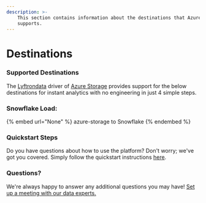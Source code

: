 ```yaml
---
description: >-
    This section contains information about the destinations that Azure Storage
    supports.
---
```


# Destinations

### Supported Destinations

The [Lyftrondata](https://www.lyftrondata.com/) driver of [Azure Storage](None) provides support for the below destinations for instant analytics with no engineering in just 4 simple steps.

### Snowflake Load:

{% embed url="None" %}
azure-storage to Snowflake
{% endembed %}

### Quickstart Steps

Do you have questions about how to use the platform? Don't worry; we've got you covered. Simply follow the quickstart instructions [here](README.md).

### Questions? <a href="#questions" id="questions"></a>

We're always happy to answer any additional questions you may have! [Set up a meeting with our data experts.](https://www.lyftrondata.com/book-a-meeting/)

